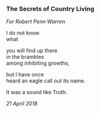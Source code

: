 ### The Secrets of Country Living
*For Robert Penn Warren*

I do not know\
what

you will find up there\
in the brambles\
among inhibiting growths,

but I have once \
heard an eagle call out its name.

It was a sound like Truth.

*21 April 2018*
